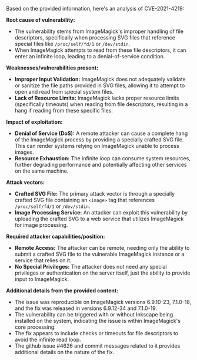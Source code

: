 Based on the provided information, here's an analysis of CVE-2021-4219:

**Root cause of vulnerability:**

*   The vulnerability stems from ImageMagick's improper handling of file descriptors, specifically when processing SVG files that reference special files like `/proc/self/fd/1` or `/dev/stdin`.
*   When ImageMagick attempts to read from these file descriptors, it can enter an infinite loop, leading to a denial-of-service condition.

**Weaknesses/vulnerabilities present:**

*   **Improper Input Validation:**  ImageMagick does not adequately validate or sanitize the file paths provided in SVG files, allowing it to attempt to open and read from special system files.
*   **Lack of Resource Limits:** ImageMagick lacks proper resource limits (specifically timeouts) when reading from file descriptors, resulting in a hang if reading from these specific files.

**Impact of exploitation:**

*   **Denial of Service (DoS):** A remote attacker can cause a complete hang of the ImageMagick process by providing a specially crafted SVG file. This can render systems relying on ImageMagick unable to process images.
*   **Resource Exhaustion:** The infinite loop can consume system resources, further degrading performance and potentially affecting other services on the same machine.

**Attack vectors:**

*   **Crafted SVG File:** The primary attack vector is through a specially crafted SVG file containing an `<image>` tag that references `/proc/self/fd/1` or `/dev/stdin`.
*   **Image Processing Service:** An attacker can exploit this vulnerability by uploading the crafted SVG to a web service that utilizes ImageMagick for image processing.

**Required attacker capabilities/position:**

*   **Remote Access:** The attacker can be remote, needing only the ability to submit a crafted SVG file to the vulnerable ImageMagick instance or a service that relies on it.
*   **No Special Privileges:** The attacker does not need any special privileges or authentication on the server itself, just the ability to provide input to ImageMagick.

**Additional details from the provided content:**

*   The issue was reproducible on ImageMagick versions 6.9.10-23, 7.1.0-18, and the fix was released in versions 6.9.12-34 and 7.1.0-19.
*   The vulnerability can be triggered with or without Inkscape being installed on the system, indicating the issue is within ImageMagick's core processing.
*   The fix appears to include checks or timeouts for file descriptors to avoid the infinite read loop.
*   The github issue #4626 and commit messages related to it provides additional details on the nature of the fix.